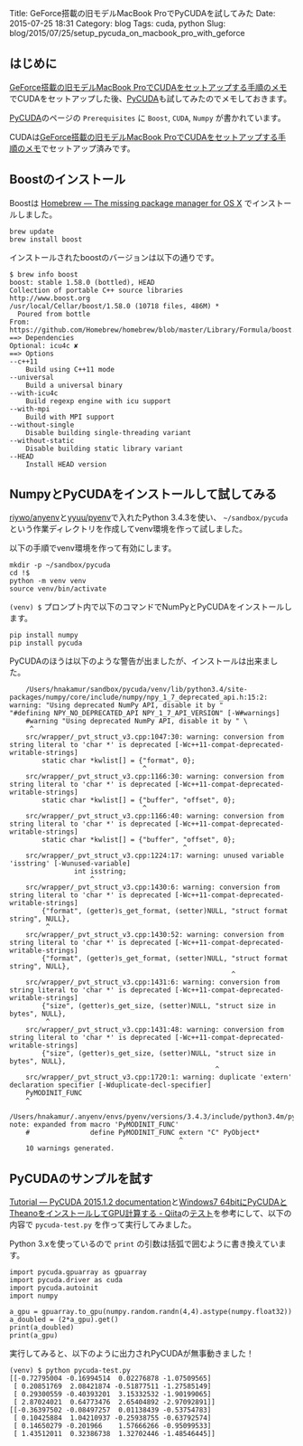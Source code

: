 Title: GeForce搭載の旧モデルMacBook ProでPyCUDAを試してみた
Date: 2015-07-25 18:31
Category: blog
Tags: cuda, python
Slug: blog/2015/07/25/setup_pycuda_on_macbook_pro_with_geforce

## はじめに

[GeForce搭載の旧モデルMacBook ProでCUDAをセットアップする手順のメモ](../setup_cuda_on_macbook_pro_with_geforce/)でCUDAをセットアップした後、[PyCUDA](http://mathema.tician.de/software/pycuda/)も試してみたのでメモしておきます。

[PyCUDA](http://mathema.tician.de/software/pycuda/)のページの `Prerequisites` に `Boost`, `CUDA`, `Numpy` が書かれています。

CUDAは[GeForce搭載の旧モデルMacBook ProでCUDAをセットアップする手順のメモ](../setup_cuda_on_macbook_pro_with_geforce/)でセットアップ済みです。

## Boostのインストール

Boostは [Homebrew — The missing package manager for OS X](http://brew.sh/) でインストールしました。

```
brew update
brew install boost
```

インストールされたboostのバージョンは以下の通りです。

```
$ brew info boost
boost: stable 1.58.0 (bottled), HEAD
Collection of portable C++ source libraries
http://www.boost.org
/usr/local/Cellar/boost/1.58.0 (10718 files, 486M) *
  Poured from bottle
From: https://github.com/Homebrew/homebrew/blob/master/Library/Formula/boost.rb
==> Dependencies
Optional: icu4c ✘
==> Options
--c++11
	Build using C++11 mode
--universal
	Build a universal binary
--with-icu4c
	Build regexp engine with icu support
--with-mpi
	Build with MPI support
--without-single
	Disable building single-threading variant
--without-static
	Disable building static library variant
--HEAD
	Install HEAD version
```

## NumpyとPyCUDAをインストールして試してみる

[riywo/anyenv](https://github.com/riywo/anyenv)と[yyuu/pyenv](https://github.com/yyuu/pyenv)で入れたPython 3.4.3を使い、 `~/sandbox/pycuda` という作業ディレクトリを作成してvenv環境を作って試しました。

以下の手順でvenv環境を作って有効にします。

```
mkdir -p ~/sandbox/pycuda
cd !$
python -m venv venv
source venv/bin/activate
```

`(venv) $` プロンプト内で以下のコマンドでNumPyとPyCUDAをインストールします。

```
pip install numpy
pip install pycuda
```

PyCUDAのほうは以下のような警告が出ましたが、インストールは出来ました。

```
    /Users/hnakamur/sandbox/pycuda/venv/lib/python3.4/site-packages/numpy/core/include/numpy/npy_1_7_deprecated_api.h:15:2: warning: "Using deprecated NumPy API, disable it by "          "#defining NPY_NO_DEPRECATED_API NPY_1_7_API_VERSION" [-W#warnings]
    #warning "Using deprecated NumPy API, disable it by " \
     ^
    src/wrapper/_pvt_struct_v3.cpp:1047:30: warning: conversion from string literal to 'char *' is deprecated [-Wc++11-compat-deprecated-writable-strings]
        static char *kwlist[] = {"format", 0};
                                 ^
    src/wrapper/_pvt_struct_v3.cpp:1166:30: warning: conversion from string literal to 'char *' is deprecated [-Wc++11-compat-deprecated-writable-strings]
        static char *kwlist[] = {"buffer", "offset", 0};
                                 ^
    src/wrapper/_pvt_struct_v3.cpp:1166:40: warning: conversion from string literal to 'char *' is deprecated [-Wc++11-compat-deprecated-writable-strings]
        static char *kwlist[] = {"buffer", "offset", 0};
                                           ^
    src/wrapper/_pvt_struct_v3.cpp:1224:17: warning: unused variable 'isstring' [-Wunused-variable]
                int isstring;
                    ^
    src/wrapper/_pvt_struct_v3.cpp:1430:6: warning: conversion from string literal to 'char *' is deprecated [-Wc++11-compat-deprecated-writable-strings]
        {"format", (getter)s_get_format, (setter)NULL, "struct format string", NULL},
         ^
    src/wrapper/_pvt_struct_v3.cpp:1430:52: warning: conversion from string literal to 'char *' is deprecated [-Wc++11-compat-deprecated-writable-strings]
        {"format", (getter)s_get_format, (setter)NULL, "struct format string", NULL},
                                                       ^
    src/wrapper/_pvt_struct_v3.cpp:1431:6: warning: conversion from string literal to 'char *' is deprecated [-Wc++11-compat-deprecated-writable-strings]
        {"size", (getter)s_get_size, (setter)NULL, "struct size in bytes", NULL},
         ^
    src/wrapper/_pvt_struct_v3.cpp:1431:48: warning: conversion from string literal to 'char *' is deprecated [-Wc++11-compat-deprecated-writable-strings]
        {"size", (getter)s_get_size, (setter)NULL, "struct size in bytes", NULL},
                                                   ^
    src/wrapper/_pvt_struct_v3.cpp:1720:1: warning: duplicate 'extern' declaration specifier [-Wduplicate-decl-specifier]
    PyMODINIT_FUNC
    ^
    /Users/hnakamur/.anyenv/envs/pyenv/versions/3.4.3/include/python3.4m/pyport.h:778:39: note: expanded from macro 'PyMODINIT_FUNC'
    #               define PyMODINIT_FUNC extern "C" PyObject*
                                          ^
    10 warnings generated.
```

## PyCUDAのサンプルを試す

[Tutorial — PyCUDA 2015.1.2 documentation](http://documen.tician.de/pycuda/tutorial.html)と[Windows7 64bitにPyCUDAとTheanoをインストールしてGPU計算する - Qiita](http://qiita.com/masato/items/713fa8876e50a65d575c)の[テスト](http://qiita.com/masato/items/713fa8876e50a65d575c#%E3%83%86%E3%82%B9%E3%83%88)を参考にして、以下の内容で `pycuda-test.py` を作って実行してみました。

Python 3.xを使っているので `print` の引数は括弧で囲むように書き換えています。

```
import pycuda.gpuarray as gpuarray
import pycuda.driver as cuda
import pycuda.autoinit
import numpy

a_gpu = gpuarray.to_gpu(numpy.random.randn(4,4).astype(numpy.float32))
a_doubled = (2*a_gpu).get()
print(a_doubled)
print(a_gpu)
```

実行してみると、以下のように出力されPyCUDAが無事動きました！

```
(venv) $ python pycuda-test.py
[[-0.72795004 -0.16994514  0.02276878 -1.07509565]
 [ 0.20851769  2.08421874 -0.51877511 -1.27585149]
 [ 0.29300559 -0.40393201  3.15332532 -1.90199065]
 [ 2.87024021  0.64773476  2.65404892 -2.97092891]]
[[-0.36397502 -0.08497257  0.01138439 -0.53754783]
 [ 0.10425884  1.04210937 -0.25938755 -0.63792574]
 [ 0.14650279 -0.201966    1.57666266 -0.95099533]
 [ 1.43512011  0.32386738  1.32702446 -1.48546445]]
```
